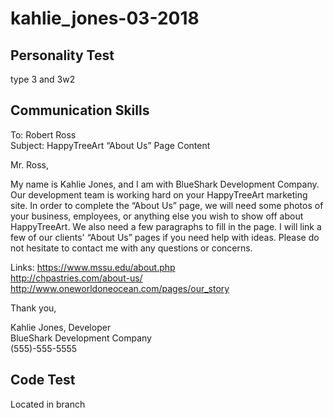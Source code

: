# kahlie_jones-03-2018

## Personality Test

type 3 and 3w2

## Communication Skills

To:          Robert Ross  
Subject:     HappyTreeArt “About Us” Page Content

Mr. Ross,

My name is Kahlie Jones, and I am with BlueShark Development Company. Our development team is working hard on your HappyTreeArt marketing site. In order to complete the “About Us” page, we will need some photos of your business, employees, or anything else you wish to show off about HappyTreeArt. We also need a few paragraphs to fill in the page. I will link a few of our clients' “About Us” pages if you need help with ideas. Please do not hesitate to contact me with any questions or concerns.   

Links: 
https://www.mssu.edu/about.php  
http://chpastries.com/about-us/  
http://www.oneworldoneocean.com/pages/our_story  
  
Thank you,

Kahlie Jones, Developer  
BlueShark Development Company  
(555)-555-5555

## Code Test

Located in branch

